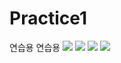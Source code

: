 # Practice1
연습용 연습용
<img src="https://img.shields.io/badge/html5-E34F26?style=flat-square&logo=html5&logoColor=black"/>
<img src="https://img.shields.io/badge/CSS3-FFCA28?style=flat-square&logo=html&logoColor=black"/>
<img src="https://img.shields.io/badge/Javascript-FFCA28?style=flat-square&logo=html&logoColor=black"/>
<img src="https://img.shields.io/badge/Firebase-FFCA28?style=flat-square&logo=firebase&logoColor=white"/>
